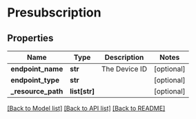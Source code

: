 # Presubscription

## Properties
Name | Type | Description | Notes
------------ | ------------- | ------------- | -------------
**endpoint_name** | **str** | The Device ID | [optional] 
**endpoint_type** | **str** |  | [optional] 
**_resource_path** | **list[str]** |  | [optional] 

[[Back to Model list]](../README.md#documentation-for-models) [[Back to API list]](../README.md#documentation-for-api-endpoints) [[Back to README]](../README.md)


